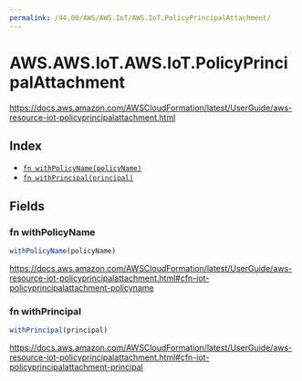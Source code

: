 ```yaml
---
permalink: /44.00/AWS/AWS.IoT/AWS.IoT.PolicyPrincipalAttachment/
---
```


# AWS.AWS.IoT.AWS.IoT.PolicyPrincipalAttachment

https://docs.aws.amazon.com/AWSCloudFormation/latest/UserGuide/aws-resource-iot-policyprincipalattachment.html

## Index

* [`fn withPolicyName(policyName)`](#fn-withpolicyname)
* [`fn withPrincipal(principal)`](#fn-withprincipal)

## Fields

### fn withPolicyName

```ts
withPolicyName(policyName)
```

https://docs.aws.amazon.com/AWSCloudFormation/latest/UserGuide/aws-resource-iot-policyprincipalattachment.html#cfn-iot-policyprincipalattachment-policyname

### fn withPrincipal

```ts
withPrincipal(principal)
```

https://docs.aws.amazon.com/AWSCloudFormation/latest/UserGuide/aws-resource-iot-policyprincipalattachment.html#cfn-iot-policyprincipalattachment-principal